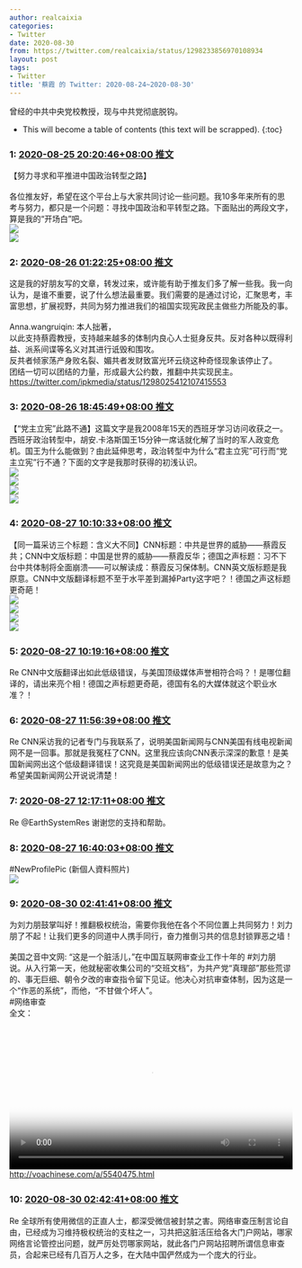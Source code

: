 ```yaml
---
author: realcaixia
categories:
- Twitter
date: 2020-08-30
from: https://twitter.com/realcaixia/status/1298233856970108934
layout: post
tags:
- Twitter
title: '蔡霞 的 Twitter: 2020-08-24~2020-08-30'
---
```


曾经的中共中央党校教授，现与中共党彻底脱钩。 

* This will become a table of contents (this text will be scrapped).
{:toc}

### 1: [2020-08-25 20:20:46+08:00 推文](https://twitter.com/realcaixia/status/1298233856970108934)

【努力寻求和平推进中国政治转型之路】<br><br>      各位推友好，希望在这个平台上与大家共同讨论一些问题。我10多年来所有的思考与努力，都只是一个问题：寻找中国政治和平转型之路。下面贴出的两段文字，算是我的“开场白”吧。 <br><img src="https://pbs.twimg.com/media/EgRAz3xXYAICrhk?format=jpg&name=orig" referrerpolicy="no-referrer"><br><img src="https://pbs.twimg.com/media/EgRAz3yWoAAISQ2?format=jpg&name=orig" referrerpolicy="no-referrer">

### 2: [2020-08-26 01:22:25+08:00 推文](https://twitter.com/realcaixia/status/1298309771230171138)

这是我的好朋友写的文章，转发过来，或许能有助于推友们多了解一些我。我一向认为，是谁不重要，说了什么想法最重要。我们需要的是通过讨论，汇聚思考，丰富思想，扩展视野，共同为努力推进我们的祖国实现宪政民主做些力所能及的事。 <br><br>Anna.wangruiqin: 本人拙著，<br>以此支持蔡霞教授，支持越来越多的体制内良心人士挺身反共。反对各种以既得利益、派系间谍等名义对其进行诋毁和围攻。<br>反共者倾家荡产身败名裂、媚共者发财致富光环云绕这种奇怪现象该停止了。<br>团结一切可以团结的力量，形成最大公约数，推翻中共实现民主。 <br><a href="https://twitter.com/ipkmedia/status/1298025412107415553" target="_blank" rel="noopener noreferrer">https://twitter.com/ipkmedia/status/1298025412107415553</a>

### 3: [2020-08-26 18:45:49+08:00 推文](https://twitter.com/realcaixia/status/1298572350401675265)

【“党主立宪”此路不通】这篇文字是我2008年15天的西班牙学习访问收获之一。西班牙政治转型中，胡安.卡洛斯国王15分钟一席话就化解了当时的军人政变危机。国王为什么能做到？由此延伸思考，政治转型中为什么“君主立宪”可行而“党主立宪”行不通？下面的文字是我那时获得的初浅认识。 <br><img src="https://pbs.twimg.com/media/EgV0qlcWoAAXpj-?format=jpg&name=orig" referrerpolicy="no-referrer"><br><img src="https://pbs.twimg.com/media/EgV0qleX0AEyhoW?format=jpg&name=orig" referrerpolicy="no-referrer"><br><img src="https://pbs.twimg.com/media/EgV0qldX0AgtfGG?format=jpg&name=orig" referrerpolicy="no-referrer"><br><img src="https://pbs.twimg.com/media/EgV0qleXgAMaN54?format=jpg&name=orig" referrerpolicy="no-referrer">

### 4: [2020-08-27 10:10:33+08:00 推文](https://twitter.com/realcaixia/status/1298805066078523394)

【同一篇采访三个标题：含义大不同】CNN标题：中共是世界的威胁——蔡霞反共；CNN中文版标题：中国是世界的威胁——蔡霞反华；德国之声标题：习不下台中共体制将全面崩溃——可以解读成：蔡霞反习保体制。CNN英文版标题是我原意。CNN中文版翻译标题不至于水平差到漏掉Party这字吧？！德国之声这标题更奇葩！ <br><img src="https://pbs.twimg.com/media/EgZIUJWXkAIn7gI?format=jpg&name=orig" referrerpolicy="no-referrer"><br><img src="https://pbs.twimg.com/media/EgZIUJoX0Acv0Tv?format=jpg&name=orig" referrerpolicy="no-referrer"><br><img src="https://pbs.twimg.com/media/EgZIUJZXgAElzmR?format=jpg&name=orig" referrerpolicy="no-referrer"><br><img src="https://pbs.twimg.com/media/EgZIUJZWkAA3qs4?format=jpg&name=orig" referrerpolicy="no-referrer">

### 5: [2020-08-27 10:19:16+08:00 推文](https://twitter.com/realcaixia/status/1298807261951860739)

Re CNN中文版翻译出如此低级错误，与美国顶级媒体声誉相符合吗？！是哪位翻译的，请出来亮个相！德国之声标题更奇葩，德国有名的大媒体就这个职业水准？！

### 6: [2020-08-27 11:56:39+08:00 推文](https://twitter.com/realcaixia/status/1298831767202418689)

Re CNN采访我的记者专门与我联系了，说明美国新闻网与CNN美国有线电视新闻网不是一回事。那就是我冤枉了CNN。这里我应该向CNN表示深深的歉意！是美国新闻网出这个低级翻译错误！这究竟是美国新闻网出的低级错误还是故意为之？希望美国新闻网公开说说清楚！

### 7: [2020-08-27 12:17:11+08:00 推文](https://twitter.com/realcaixia/status/1298836935704748033)

Re @EarthSystemRes 谢谢您的支持和帮助。

### 8: [2020-08-27 16:40:03+08:00 推文](https://twitter.com/realcaixia/status/1298903088279977984)

#NewProfilePic (新個人資料照片) <br><img src="https://pbs.twimg.com/media/EgaheSXWsAUU752?format=jpg&name=orig" referrerpolicy="no-referrer">

### 9: [2020-08-30 02:41:41+08:00 推文](https://twitter.com/realcaixia/status/1299779271293054980)

为刘力朋鼓掌叫好！推翻极权统治，需要你我他在各个不同位置上共同努力！刘力朋了不起！让我们更多的同道中人携手同行，奋力推倒习共的信息封锁罪恶之墙！ <br><br>美国之音中文网: “这是一个脏活儿，”在中国互联网审查业工作十年的 #刘力朋 说。从入行第一天，他就秘密收集公司的“交班文档”，为共产党“真理部”那些荒谬的、事无巨细、朝令夕改的审查指令留下见证。他决心对抗审查体制，因为这是一个“作恶的系统”，而他，“不甘做个坏人”。<br>#网络审查<br>全文：<br><br><video src="https://video.twimg.com/amplify_video/1299449921481969664/vid/720x720/DBWyaMiEkv7ICYGy.mp4?tag=13" controls="controls" poster="https://pbs.twimg.com/media/EgihbEtXgAQbVlH?format=jpg&name=orig" style="width: 100%"></video><a href="http://voachinese.com/a/5540475.html" target="_blank" rel="noopener noreferrer">http://voachinese.com/a/5540475.html</a>

### 10: [2020-08-30 02:42:41+08:00 推文](https://twitter.com/realcaixia/status/1299779524125655040)

Re 全球所有使用微信的正直人士，都深受微信被封禁之害。网络审查压制言论自由，已经成为习维持极权统治的支柱之一，习共把这脏活压给各大门户网站，哪家网络言论管控出问题，就严厉处罚哪家网站，就此各门户网站招聘所谓信息审查员，合起来已经有几百万人之多，在大陆中国俨然成为一个庞大的行业。

